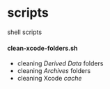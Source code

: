 # scripts
shell scripts

#### clean-xcode-folders.sh   
* cleaning _Derived Data_ folders
* cleaning _Archives_ folders
* cleaning Xcode _cache_
